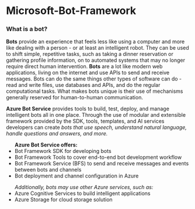 # Microsoft-Bot-Framework
<h3> What is a bot?</h3>
<b>Bots</b> provide an experience that feels less like using a computer and more like dealing with a person - or at least an intelligent robot. They can be used to shift simple, repetitive tasks, such as taking a dinner reservation or gathering profile information, on to automated systems that may no longer require direct human intervention. <b>Bots</b> are a lot like modern web applications, living on the internet and use APIs to send and receive messages. Bots can do the same things other types of software can do - read and write files, use databases and APIs, and do the regular computational tasks. What makes bots unique is their use of mechanisms generally reserved for human-to-human communication.</br><p>
<b>Azure Bot Service</b> provides tools to build, test, deploy, and manage intelligent bots all in one place. Through the use of modular and extensible framework provided by the SDK, tools, templates, and AI services developers can create <i>bots that use speech, understand natural language, handle questions and answers, and more.</i></p>
<ul><b>Azure Bot Service offers:</b>
  <li>Bot Framework SDK for developing bots</li>
  <li>Bot Framework Tools to cover end-to-end bot development workflow</li>
  <li>Bot Framework Service (BFS) to send and receive messages and events between bots and channels</li>
  <li>Bot deployment and channel configuration in Azure</li></ul>
<ul><i>Additionally, bots may use other Azure services, such as:</i>
  <li>Azure Cognitive Services to build intelligent applications</li>
<li>Azure Storage for cloud storage solution</li></ul>
